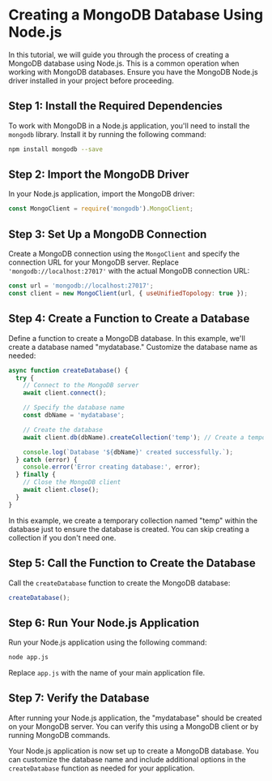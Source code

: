 # Creating a MongoDB Database Using Node.js

In this tutorial, we will guide you through the process of creating a MongoDB database using Node.js. This is a common operation when working with MongoDB databases. Ensure you have the MongoDB Node.js driver installed in your project before proceeding.

## Step 1: Install the Required Dependencies

To work with MongoDB in a Node.js application, you'll need to install the `mongodb` library. Install it by running the following command:

```bash
npm install mongodb --save
```

## Step 2: Import the MongoDB Driver

In your Node.js application, import the MongoDB driver:

```javascript
const MongoClient = require('mongodb').MongoClient;
```

## Step 3: Set Up a MongoDB Connection

Create a MongoDB connection using the `MongoClient` and specify the connection URL for your MongoDB server. Replace `'mongodb://localhost:27017'` with the actual MongoDB connection URL:

```javascript
const url = 'mongodb://localhost:27017';
const client = new MongoClient(url, { useUnifiedTopology: true });
```

## Step 4: Create a Function to Create a Database

Define a function to create a MongoDB database. In this example, we'll create a database named "mydatabase." Customize the database name as needed:

```javascript
async function createDatabase() {
  try {
    // Connect to the MongoDB server
    await client.connect();

    // Specify the database name
    const dbName = 'mydatabase';

    // Create the database
    await client.db(dbName).createCollection('temp'); // Create a temporary collection

    console.log(`Database '${dbName}' created successfully.`);
  } catch (error) {
    console.error('Error creating database:', error);
  } finally {
    // Close the MongoDB client
    await client.close();
  }
}
```

In this example, we create a temporary collection named "temp" within the database just to ensure the database is created. You can skip creating a collection if you don't need one.

## Step 5: Call the Function to Create the Database

Call the `createDatabase` function to create the MongoDB database:

```javascript
createDatabase();
```

## Step 6: Run Your Node.js Application

Run your Node.js application using the following command:

```bash
node app.js
```

Replace `app.js` with the name of your main application file.

## Step 7: Verify the Database

After running your Node.js application, the "mydatabase" should be created on your MongoDB server. You can verify this using a MongoDB client or by running MongoDB commands.

Your Node.js application is now set up to create a MongoDB database. You can customize the database name and include additional options in the `createDatabase` function as needed for your application.